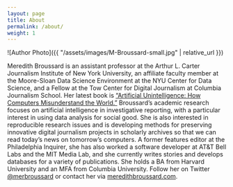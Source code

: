 ```yaml
---
layout: page
title: About
permalink: /about/
weight: 1
---
```

![Author Photo]({{ "/assets/images/M-Broussard-small.jpg" | relative_url }})

Meredith Broussard is an assistant professor at the Arthur L. Carter Journalism Institute of New York University, an affiliate faculty member at the Moore-Sloan Data Science Environment at the NYU Center for Data Science, and a Fellow at the Tow Center for Digital Journalism at Columbia Journalism School. Her latest book is [“Artificial Unintelligence: How Computers Misunderstand the World.”](https://www.amazon.com/Artificial-Unintelligence-Computers-Misunderstand-World/dp/0262038005) Broussard’s academic research focuses on artificial intelligence in investigative reporting, with a particular interest in using data analysis for social good. She is also interested in reproducible research issues and is developing methods for preserving innovative digital journalism projects in scholarly archives so that we can read today’s news on tomorrow’s computers. A former features editor at the Philadelphia Inquirer, she has also worked a software developer at AT&T Bell Labs and the MIT Media Lab, and she currently writes stories and develops databases for a variety of publications. She holds a BA from Harvard University and an MFA from Columbia University. 
Follow her on Twitter [@merbroussard](https://twitter.com/merbroussard) or contact her via [meredithbroussard.com](http://meredithbroussard.com).


